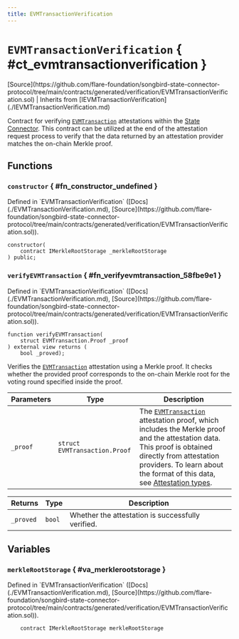 ```yaml
---
title: EVMTransactionVerification
---
```


<!-- This is an autogenerated file. Do not edit! -->

# `EVMTransactionVerification` { #ct_evmtransactionverification }

<div class="api-node-source" markdown>
[Source](https://github.com/flare-foundation/songbird-state-connector-protocol/tree/main/contracts/generated/verification/EVMTransactionVerification.sol) | Inherits from [IEVMTransactionVerification](./IEVMTransactionVerification.md)
</div>

<div class="api-node-internal" markdown>

Contract for verifying [`EVMTransaction`](../attestation-types/EVMTransaction.md) attestations within the [State Connector](https://docs.flare.network/tech/state-connector/).
This contract can be utilized at the end of the attestation request process to verify that the data
returned by an attestation provider matches the on-chain Merkle proof.

</div>

<div class="api-node-type" markdown>

## Functions

<div class="api-node" markdown>

### `constructor` { #fn_constructor_undefined }

<div class="api-node-source" markdown>
Defined in `EVMTransactionVerification` ([Docs](./EVMTransactionVerification.md), [Source](https://github.com/flare-foundation/songbird-state-connector-protocol/tree/main/contracts/generated/verification/EVMTransactionVerification.sol)).
</div>

<div class="api-node-internal" markdown>

```solidity
constructor(
    contract IMerkleRootStorage _merkleRootStorage
) public;
```

</div>
</div>

<div class="api-node" markdown>

### `verifyEVMTransaction` { #fn_verifyevmtransaction_58fbe9e1 }

<div class="api-node-source" markdown>
Defined in `EVMTransactionVerification` ([Docs](./EVMTransactionVerification.md), [Source](https://github.com/flare-foundation/songbird-state-connector-protocol/tree/main/contracts/generated/verification/EVMTransactionVerification.sol)).
</div>

<div class="api-node-internal" markdown>

```solidity
function verifyEVMTransaction(
    struct EVMTransaction.Proof _proof
) external view returns (
    bool _proved);
```

Verifies the [`EVMTransaction`](../attestation-types/EVMTransaction.md) attestation using a Merkle proof.
It checks whether the provided proof corresponds to the on-chain Merkle root for the voting round specified inside the proof.

| Parameters | Type | Description |
| ---------- | ---- | ----------- |
| `_proof` | `struct EVMTransaction.Proof` | The [`EVMTransaction`](../attestation-types/EVMTransaction.md) attestation proof, which includes the Merkle proof and the attestation data.               This proof is obtained directly from attestation providers.               To learn about the format of this data, see [Attestation types](https://github.com/flare-foundation/songbird-state-connector-protocol/blob/main/specs/attestations/attestation-type-definition.md). |

| Returns | Type | Description |
| ------- | ---- | ----------- |
| `_proved` | `bool` | Whether the attestation is successfully verified. |
</div>
</div>

</div>

<div class="api-node-type" markdown>

## Variables

<div class="api-node" markdown>

### `merkleRootStorage` { #va_merklerootstorage }

<div class="api-node-source" markdown>
Defined in `EVMTransactionVerification` ([Docs](./EVMTransactionVerification.md), [Source](https://github.com/flare-foundation/songbird-state-connector-protocol/tree/main/contracts/generated/verification/EVMTransactionVerification.sol)).
</div>

<div class="api-node-internal" markdown>

```solidity
    contract IMerkleRootStorage merkleRootStorage
```

</div>
</div>

</div>

